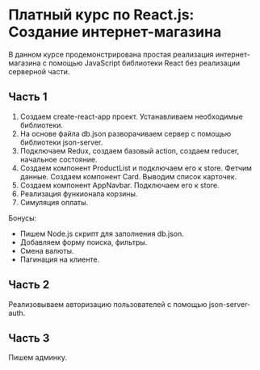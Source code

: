 # Платный курс по React.js: Создание интернет-магазина

В данном курсе продемонстрирована простая реализация интернет-магазина с помощью JavaScript библиотеки React без реализации серверной части.

## Часть 1

1. Создаем create-react-app проект. Устанавливаем необходимые библиотеки.
2. На основе файла db.json разворачиваем сервер с помощью библиотеки json-server.
3. Подключаем Redux, создаем базовый action, создаем reducer, начальное состояние.
4. Создаем компонент ProductList и подключаем его к store. Фетчим данные. Создаем компонент Card. Выводим список карточек.
5. Создаем компонент AppNavbar. Подключаем его к store.
6. Реализация функионала корзины.
7. Симуляция оплаты.

Бонусы:

*  Пишем Node.js скрипт для заполнения db.json.
*  Добавляем форму поиска, фильтры.
*  Смена валюты.
*  Пагинация на клиенте.

## Часть 2

Реализовываем авторизацию пользователей с помощью json-server-auth.

## Часть 3

Пишем админку.


